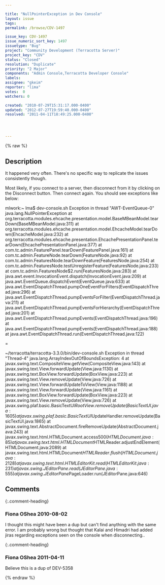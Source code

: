 ```yaml
---

title: "NullPointerException in Dev Console"
layout: issue
tags: 
permalink: /browse/CDV-1497

issue_key: CDV-1497
issue_numeric_sort_key: 1497
issuetype: "Bug"
project: "Community Development (Terracotta Server)"
project_key: "CDV"
status: "Closed"
resolution: "Duplicate"
priority: "2 Major"
components: "Admin Console,Terracotta Developer Console"
labels: 
assignee: "gkeim"
reporter: "lima"
votes:  0
watchers: 0

created: "2010-07-29T15:31:17.000-0400"
updated: "2012-07-27T19:59:40.000-0400"
resolved: "2011-04-11T18:49:25.000-0400"




---
```


{% raw %}

## Description

<div markdown="1" class="description">

It happened very often. There's no specific way to replicate the issues consistently though.

Most likely, if you connect to a server, then disconnect from it by clicking on the Disconnect button. Then connect again. You should see exceptions like below:

mlwork:~ lma$ dev-console.sh 
Exception in thread "AWT-EventQueue-0" java.lang.NullPointerException
	at org.terracotta.modules.ehcache.presentation.model.BaseMBeanModel.tearDown(BaseMBeanModel.java:311)
	at org.terracotta.modules.ehcache.presentation.model.EhcacheModel.tearDown(EhcacheModel.java:232)
	at org.terracotta.modules.ehcache.presentation.EhcachePresentationPanel.tearDown(EhcachePresentationPanel.java:377)
	at com.tc.admin.FeaturePanel.tearDown(FeaturePanel.java:161)
	at com.tc.admin.FeatureNode.tearDown(FeatureNode.java:92)
	at com.tc.admin.FeaturesNode.tearDownFeature(FeaturesNode.java:254)
	at com.tc.admin.FeaturesNode.testUnregisterFeature(FeaturesNode.java:233)
	at com.tc.admin.FeaturesNode$2.run(FeaturesNode.java:283)
	at java.awt.event.InvocationEvent.dispatch(InvocationEvent.java:209)
	at java.awt.EventQueue.dispatchEvent(EventQueue.java:633)
	at java.awt.EventDispatchThread.pumpOneEventForFilters(EventDispatchThread.java:296)
	at java.awt.EventDispatchThread.pumpEventsForFilter(EventDispatchThread.java:211)
	at java.awt.EventDispatchThread.pumpEventsForHierarchy(EventDispatchThread.java:201)
	at java.awt.EventDispatchThread.pumpEvents(EventDispatchThread.java:196)
	at java.awt.EventDispatchThread.pumpEvents(EventDispatchThread.java:188)
	at java.awt.EventDispatchThread.run(EventDispatchThread.java:122)


=

~/terracotta/terracotta-3.3.0/bin/dev-console.sh 
Exception in thread "Thread-4" java.lang.ArrayIndexOutOfBoundsException: 4
	at javax.swing.text.CompositeView.getView(CompositeView.java:143)
	at javax.swing.text.View.forwardUpdate(View.java:1130)
	at javax.swing.text.BoxView.forwardUpdate(BoxView.java:223)
	at javax.swing.text.View.removeUpdate(View.java:726)
	at javax.swing.text.View.forwardUpdateToView(View.java:1188)
	at javax.swing.text.View.forwardUpdate(View.java:1161)
	at javax.swing.text.BoxView.forwardUpdate(BoxView.java:223)
	at javax.swing.text.View.removeUpdate(View.java:726)
	at javax.swing.plaf.basic.BasicTextUI$RootView.removeUpdate(BasicTextUI.java:1605)
	at javax.swing.plaf.basic.BasicTextUI$UpdateHandler.removeUpdate(BasicTextUI.java:1865)
	at javax.swing.text.AbstractDocument.fireRemoveUpdate(AbstractDocument.java:243)
	at javax.swing.text.html.HTMLDocument.access$500(HTMLDocument.java:85)
	at javax.swing.text.html.HTMLDocument$HTMLReader.adjustEndElement(HTMLDocument.java:2089)
	at javax.swing.text.html.HTMLDocument$HTMLReader.flush(HTMLDocument.java:2128)
	at javax.swing.text.html.HTMLEditorKit.read(HTMLEditorKit.java:231)
	at javax.swing.JEditorPane.read(JEditorPane.java:555)
	at javax.swing.JEditorPane$PageLoader.run(JEditorPane.java:646)


</div>

## Comments


{:.comment-heading}
### **Fiona OShea** <span class="date">2010-08-02</span>

<div markdown="1" class="comment">

I thought this might have been a dup but can't find anything with the same error. I am probably wrong but thought that Kalai and Himadri had added jiras regarding exceptions seen on the console when disconnecting..

</div>


{:.comment-heading}
### **Fiona OShea** <span class="date">2011-04-11</span>

<div markdown="1" class="comment">

Believe this is a dup of DEV-5358

</div>



{% endraw %}
